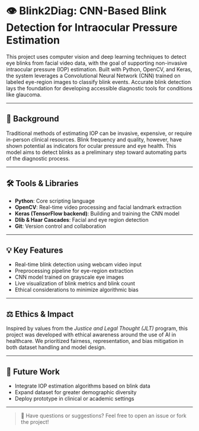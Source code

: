 # 👁️ Blink2Diag: CNN-Based Blink Detection for Intraocular Pressure Estimation

This project uses computer vision and deep learning techniques to detect eye blinks from facial video data, with the goal of supporting non-invasive intraocular pressure (IOP) estimation. Built with Python, OpenCV, and Keras, the system leverages a Convolutional Neural Network (CNN) trained on labeled eye-region images to classify blink events. Accurate blink detection lays the foundation for developing accessible diagnostic tools for conditions like glaucoma.

---

## 🔬 Background

Traditional methods of estimating IOP can be invasive, expensive, or require in-person clinical resources. Blink frequency and quality, however, have shown potential as indicators for ocular pressure and eye health. This model aims to detect blinks as a preliminary step toward automating parts of the diagnostic process.

---

## 🛠️ Tools & Libraries

- **Python**: Core scripting language  
- **OpenCV**: Real-time video processing and facial landmark extraction  
- **Keras (TensorFlow backend)**: Building and training the CNN model  
- **Dlib & Haar Cascades**: Facial and eye region detection  
- **Git**: Version control and collaboration

---

## 💡 Key Features

- Real-time blink detection using webcam video input  
- Preprocessing pipeline for eye-region extraction  
- CNN model trained on grayscale eye images  
- Live visualization of blink metrics and blink count  
- Ethical considerations to minimize algorithmic bias

---

## ⚖️ Ethics & Impact

Inspired by values from the *Justice and Legal Thought (JLT)* program, this project was developed with ethical awareness around the use of AI in healthcare. We prioritized fairness, representation, and bias mitigation in both dataset handling and model design.

---

## 🚀 Future Work

- Integrate IOP estimation algorithms based on blink data  
- Expand dataset for greater demographic diversity  
- Deploy prototype in clinical or academic settings  

---

> 💬 Have questions or suggestions? Feel free to open an issue or fork the project!


